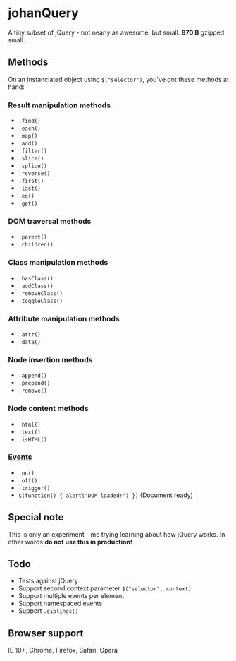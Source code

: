 # johanQuery
A tiny subset of jQuery - not nearly as awesome, but small. __870 B__ gzipped small.

## Methods
On an instanciated object using `$("selector")`, you've got these methods at hand:

### Result manipulation methods
* `.find()`
* `.each()`
* `.map()`
* `.add()`
* `.filter()`
* `.slice()`
* `.splice()`
* `.reverse()`
* `.first()`
* `.last()`
* `.eq()`
* `.get()`


### DOM traversal methods
* `.parent()`
* `.children()`

### Class manipulation methods
* `.hasClass()`
* `.addClass()`
* `.removeClass()`
* `.toggleClass()`

### Attribute manipulation methods
* `.attr()`
* `.data()`

### Node insertion methods
* `.append()`
* `.prepend()`
* `.remove()`

### Node content methods
* `.html()`
* `.text()`
* `.isHTML()`

### [Events](http://en.wikipedia.org/wiki/DOM_events#Events)
* `.on()`
* `.off()`
* `.trigger()`
* `$(function() { alert("DOM loaded!") })` (Document ready)

## Special note
This is only an experiment - me trying learning about how jQuery works. In other words __do not use this in production!__

## Todo
* Tests against jQuery
* Support second context parameter `$("selector", context)`
* Support multiple events per element
* Support namespaced events
* Support `.siblings()`

## Browser support
IE 10+, Chrome, Firefox, Safari, Opera